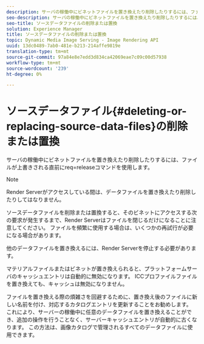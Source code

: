 ```yaml
---
description: サーバの稼働中にビネットファイルを置き換えたり削除したりするには、ファイルが上書きされる直前にreq=releaseコマンドを使用します。
seo-description: サーバの稼働中にビネットファイルを置き換えたり削除したりするには、ファイルが上書きされる直前にreq=releaseコマンドを使用します。
seo-title: ソースデータファイルの削除または置換
solution: Experience Manager
title: ソースデータファイルの削除または置換
topic: Dynamic Media Image Serving - Image Rendering API
uuid: 13dc0489-7ab0-481e-b213-214affe9819e
translation-type: tm+mt
source-git-commit: 97a84e8e7edd3d834ca42069eae7c09c00d57938
workflow-type: tm+mt
source-wordcount: '239'
ht-degree: 0%

---
```



# ソースデータファイル{#deleting-or-replacing-source-data-files}の削除または置換

サーバの稼働中にビネットファイルを置き換えたり削除したりするには、ファイルが上書きされる直前にreq=releaseコマンドを使用します。

>[!NOTE]
>
>Render Serverがアクセスしている間は、データファイルを置き換えたり削除したりしてはなりません。

ソースデータファイルを削除または置換すると、そのビネットにアクセスする次の要求が発生するまで、Render Serverはファイルを閉じるだけになることに注意してください。 ファイルを頻繁に使用する場合は、いくつかの再試行が必要になる場合があります。

他のデータファイルを置き換えるには、Render Serverを停止する必要があります。

マテリアルファイルまたはビネットが置き換えられると、プラットフォームサーバのキャッシュエントリは自動的に無効になります。 ICCプロファイルファイルを置き換えても、キャッシュは無効になりません。

ファイルを置き換える際の煩雑さを回避するために、置き換え後のファイルに新しい名前を付け、対応するカタログエントリを更新することをお勧めします。 これにより、サーバーの稼働中に任意のデータファイルを置き換えることができ、追加の操作を行うことなく、サーバーキャッシュエントリが自動的に古くなります。 この方法は、画像カタログで管理されるすべてのデータファイルに使用できます。
